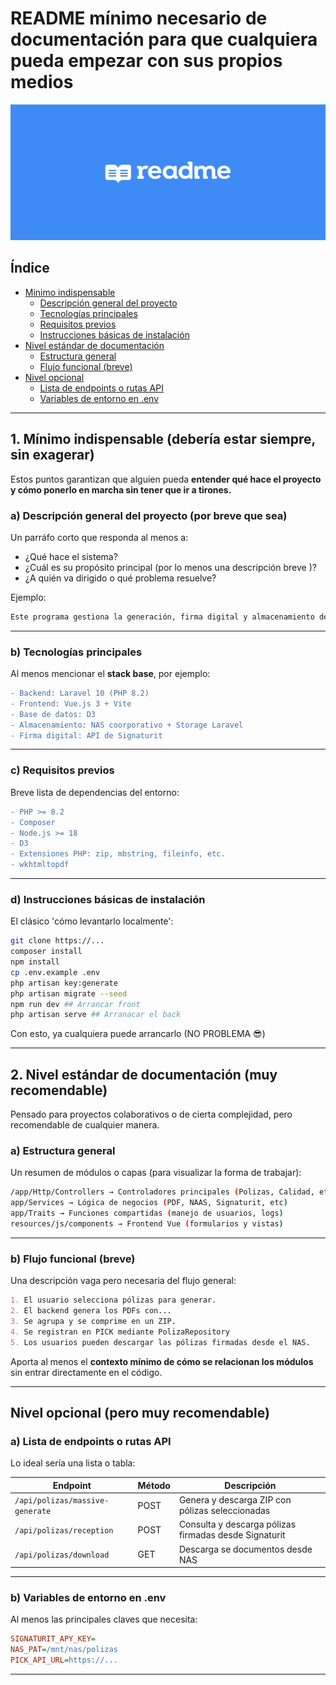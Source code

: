 # README mínimo necesario de documentación para que cualquiera pueda empezar con sus propios medios

![Logo de readme][imagen1]

[imagen1]: ./assets/l1N10XpkhNLh0ars7Xcf7FHVkhs.svg

## Índice

- [Mínimo indispensable](#1-mínimo-indispensable-debería-estar-siempre-sin-exagerar)
  - [Descripción general del proyecto](#a-descripción-general-del-proyecto-por-breve-que-sea)
  - [Tecnologías principales](#b-tecnologías-principales)
  - [Requisitos previos](#c-requisitos-previos)
  - [Instrucciones básicas de instalación](#d-instrucciones-básicas-de-instalación)
- [Nivel estándar de documentación](#2-nivel-estándar-de-documentación-muy-recomendable)
  - [Estructura general](#a-estructura-general)
  - [Flujo funcional (breve)](#b-flujo-funcional-breve)
- [Nivel opcional](#nivel-opcional-pero-muy-recomendable)
  - [Lista de endpoints o rutas API](#a-lista-de-endpoints-o-rutas-api)
  - [Variables de entorno en .env](#b-variables-de-entorno-en-env)
  
---

## 1. Mínimo indispensable (debería estar siempre, sin exagerar)

Estos puntos garantizan que alguien pueda **entender qué hace el proyecto y cómo ponerlo en marcha sin tener que ir a tirones.**

### a) Descripción general del proyecto (por breve que sea)

Un parráfo corto que responda al menos a:

- ¿Qué hace el sistema?
- ¿Cuál es su propósito principal (por lo menos una descripción breve )?
- ¿A quién va dirigido o qué problema resuelve?

Ejemplo:

```bash
Este programa gestiona la generación, firma digital y almacenamiento de pólizas en formato PDF para su posterior envío y archivo usando (PICK y NAS).
```

---

### b) Tecnologías principales

Al menos mencionar el **stack base**, por ejemplo:

```diff
- Backend: Laravel 10 (PHP 8.2)
- Frontend: Vue.js 3 + Vite
- Base de datos: D3
- Almacenamiento: NAS coorporativo + Storage Laravel
- Firma digital: API de Signaturit
```

---

### c) Requisitos previos

Breve lista de dependencias del entorno:

```diff
- PHP >= 8.2
- Composer
- Node.js >= 18
- D3
- Extensiones PHP: zip, mbstring, fileinfo, etc.
- wkhtmltopdf
```

---

### d) Instrucciones básicas de instalación

El clásico 'cómo levantarlo localmente':

```bash
git clone https://...
composer install
npm install
cp .env.example .env 
php artisan key:generate
php artisan migrate --seed
npm run dev ## Arrancar front
php artisan serve ## Arranacar el back
```

Con esto, ya cualquiera puede arrancarlo (NO PROBLEMA 😎)

---

## 2. Nivel estándar de documentación (muy recomendable)

Pensado para proyectos colaborativos o de cierta complejidad, pero recomendable de cualquier manera.

### a) Estructura general

Un resumen de módulos o capas (para visualizar la forma de trabajar):

```bash
/app/Http/Controllers → Controladores principales (Polizas, Calidad, etc.)
app/Services → Lógica de negocios (PDF, NAAS, Signaturit, etc)
app/Traits → Funciones compartidas (manejo de usuarios, logs)
resources/js/components → Frontend Vue (formularios y vistas)
```

---

### b) Flujo funcional (breve)

Una descripción vaga pero necesaria del flujo general:

```markdown
1. El usuario selecciona pólizas para generar.
2. El backend genera los PDFs con...
3. Se agrupa y se comprime en un ZIP.
4. Se registran en PICK mediante PolizaRepository
5. Los usuarios pueden descargar las pólizas firmadas desde el NAS.
```

Aporta al menos el **contexto mínimo de cómo se relacionan los módulos** sin entrar directamente en el código.

---

## Nivel opcional (pero muy recomendable)

### a) Lista de endpoints o rutas API

Lo ideal sería una lista o tabla:

| **Endpoint** | **Método** | **Descripción** |
| ------------ | ---------- | --------------- |
| `/api/polizas/massive-generate` | POST | Genera y descarga ZIP con pólizas seleccionadas |
| `/api/polizas/reception` | POST | Consulta y descarga pólizas firmadas desde Signaturit |
| `/api/polizas/download` | GET | Descarga se documentos desde NAS |

---

### b) Variables de entorno en .env

Al menos las principales claves que necesita:

```ini
SIGNATURIT_APY_KEY= 
NAS_PAT=/mnt/nas/polizas
PICK_API_URL=https://...
```

---
